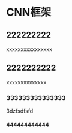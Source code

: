 # CNN框架



## 222222222
xxxxxxxxxxxxxxxx
## 2222222222
xxxxxxxxxxxxxx


### 333333333333333 


3dzfsdfsfd


#### 444444444444